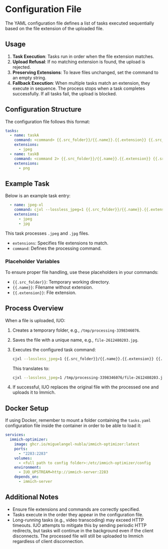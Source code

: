 # Configuration File

The YAML configuration file defines a list of tasks executed sequentially based on the file extension of the uploaded file.

## Usage

1. **Task Execution**: Tasks run in order when the file extension matches.
2. **Upload Refusal**: If no matching extension is found, the upload is rejected.
3. **Preserving Extensions**: To leave files unchanged, set the command to an empty string.
4. **Fallback Execution**: When multiple tasks match an extension, they execute in sequence. The process stops when a task completes successfully. If all tasks fail, the upload is blocked.

## Configuration Structure

The configuration file follows this format:

```yaml
tasks:
  - name: taskA
    command: <command> {{.src_folder}}/{{.name}}.{{.extension}} {{.src_folder}}/{{.name}}.ext
    extensions:
      - jpeg
  - name: taskB
    command: <command 2> {{.src_folder}}/{{.name}}.{{.extension}} {{.src_folder}}/{{.name}}.ext
    extensions:
      - png
```

## Example Task

Below is an example task entry:

```yaml
  - name: jpeg-xl
    command: cjxl --lossless_jpeg=1 {{.src_folder}}/{{.name}}.{{.extension}} {{.dst_folder}}/{{.name}}.jxl
    extensions:
      - jpeg
      - jpg
```

This task processes `.jpeg` and `.jpg` files.

- `extensions`: Specifies file extensions to match.
- `command`: Defines the processing command.

### Placeholder Variables

To ensure proper file handling, use these placeholders in your commands:

- `{{.src_folder}}`: Temporary working directory.
- `{{.name}}`: Filename without extension.
- `{{.extension}}`: File extension.

## Process Overview

When a file is uploaded, IUO:

1. Creates a temporary folder, e.g., `/tmp/processing-3398346076`.
2. Saves the file with a unique name, e.g., `file-2612480203.jpg`.
3. Executes the configured task command:

   ```sh
   cjxl --lossless_jpeg=1 {{.src_folder}}/{{.name}}.{{.extension}} {{.dst_folder}}/{{.name}}.jxl
   ```

   This translates to:

   ```sh
   cjxl --lossless_jpeg=1 /tmp/processing-3398346076/file-2612480203.jpg /tmp/processing-3398346076/file-2612480203.jxl && rm /tmp/processing-3398346076/file-2612480203.jpg
   ```

4. If successful, IUO replaces the original file with the processed one and uploads it to Immich.

## Docker Setup

If using Docker, remember to mount a folder containing the `tasks.yaml` configuration file inside the container in order to be able to load it:

```yaml
services:
  immich-optimizer:
    image: ghcr.io/miguelangel-nubla/immich-optimizer:latest
    ports:
      - "2283:2283"
    volumes:
      - <full path to config folder>:/etc/immich-optimizer/config
    environment:
      - IUO_UPSTREAM=http://immich-server:2283
    depends_on:
      - immich-server
```

## Additional Notes

- Ensure file extensions and commands are correctly specified.
- Tasks execute in the order they appear in the configuration file.
- Long-running tasks (e.g., video transcoding) may exceed HTTP timeouts. IUO attempts to mitigate this by sending periodic HTTP redirects, but tasks will continue in the background even if the client disconnects. The processed file will still be uploaded to Immich regardless of client disconnection.

